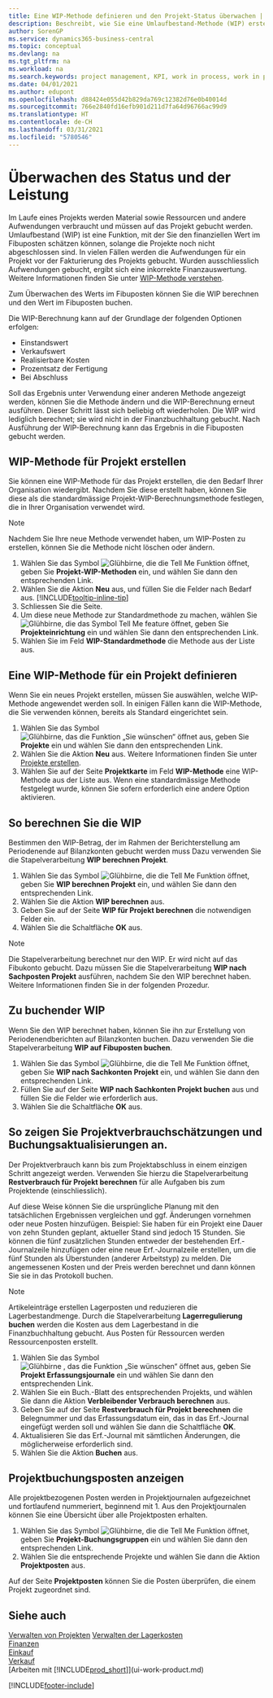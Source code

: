 ```yaml
---
title: Eine WIP-Methode definieren und den Projekt-Status überwachen | Microsoft Docs
description: Beschreibt, wie Sie eine Umlaufbestand-Methode (WIP) erstellen und WIP berechnen können, um den finanziellen Wert von Projekten zu beurteilen, während sie ausgeführt werden.
author: SorenGP
ms.service: dynamics365-business-central
ms.topic: conceptual
ms.devlang: na
ms.tgt_pltfrm: na
ms.workload: na
ms.search.keywords: project management, KPI, work in process, work in progress
ms.date: 04/01/2021
ms.author: edupont
ms.openlocfilehash: d88424e055d42b829da769c12382d76e0b40014d
ms.sourcegitcommit: 766e2840fd16efb901d211d7fa64d96766ac99d9
ms.translationtype: HT
ms.contentlocale: de-CH
ms.lasthandoff: 03/31/2021
ms.locfileid: "5780546"
---
```

# <a name="monitor-job-progress-and-performance"></a>Überwachen des Status und der Leistung
Im Laufe eines Projekts werden Material sowie Ressourcen und andere Aufwendungen verbraucht und müssen auf das Projekt gebucht werden. Umlaufbestand (WIP) ist eine Funktion, mit der Sie den finanziellen Wert im Fibuposten schätzen können, solange die Projekte noch nicht abgeschlossen sind. In vielen Fällen werden die Aufwendungen für ein Projekt vor der Fakturierung des Projekts gebucht. Wurden ausschliesslich Aufwendungen gebucht, ergibt sich eine inkorrekte Finanzauswertung. Weitere Informationen finden Sie unter [WIP-Methode verstehen](projects-understanding-wip.md).

Zum Überwachen des Werts im Fibuposten können Sie die WIP berechnen und den Wert im Fibuposten buchen.

Die WIP-Berechnung kann auf der Grundlage der folgenden Optionen erfolgen:

* Einstandswert
* Verkaufswert
* Realisierbare Kosten
* Prozentsatz der Fertigung
* Bei Abschluss

Soll das Ergebnis unter Verwendung einer anderen Methode angezeigt werden, können Sie die Methode ändern und die WIP-Berechnung erneut ausführen. Dieser Schritt lässt sich beliebig oft wiederholen. Die WIP wird lediglich berechnet; sie wird nicht in der Finanzbuchhaltung gebucht. Nach Ausführung der WIP-Berechnung kann das Ergebnis in die Fibuposten gebucht werden.

## <a name="to-create-a-job-wip-method"></a>WIP-Methode für Projekt erstellen
Sie können eine WIP-Methode für das Projekt erstellen, die den Bedarf Ihrer Organisation wiedergibt. Nachdem Sie diese erstellt haben, können Sie diese als die standardmässige Projekt-WIP-Berechnungsmethode festlegen, die in Ihrer Organisation verwendet wird.  

> [!NOTE]
> Nachdem Sie Ihre neue Methode verwendet haben, um WIP-Posten zu erstellen, können Sie die Methode nicht löschen oder ändern.  

1. Wählen Sie das Symbol ![Glühbirne, die die Tell Me Funktion öffnet](media/ui-search/search_small.png "Tell Me-Funktion"), geben Sie **Projekt-WIP-Methoden** ein, und wählen Sie dann den entsprechenden Link.  
2. Wählen Sie die Aktion **Neu** aus, und füllen Sie die Felder nach Bedarf aus. [!INCLUDE[tooltip-inline-tip](includes/tooltip-inline-tip_md.md)]  
3. Schliessen Sie die Seite.   
4. Um diese neue Methode zur Standardmethode zu machen, wählen Sie ![Glühbirne, die das Symbol Tell Me feature](media/ui-search/search_small.png "Tell Me-Funktion") öffnet, geben Sie **Projekteinrichtung** ein und wählen Sie dann den entsprechenden Link.  
5. Wählen Sie im Feld **WIP-Standardmethode** die Methode aus der Liste aus.

## <a name="to-define-a-wip-method-for-a-job"></a>Eine WIP-Methode für ein Projekt definieren
Wenn Sie ein neues Projekt erstellen, müssen Sie auswählen, welche WIP-Methode angewendet werden soll. In einigen Fällen kann die WIP-Methode, die Sie verwenden können, bereits als Standard eingerichtet sein.

1. Wählen Sie das Symbol ![Glühbirne, das die Funktion „Sie wünschen“ öffnet](media/ui-search/search_small.png "Tell Me-Funktion") aus, geben Sie **Projekte** ein und wählen Sie dann den entsprechenden Link.
2. Wählen Sie die Aktion **Neu** aus. Weitere Informationen finden Sie unter  [Projekte erstellen](projects-how-create-jobs.md).  
3. Wählen Sie auf der Seite **Projektkarte** im Feld **WIP-Methode** eine WIP-Methode aus der Liste aus. Wenn eine standardmässige Methode festgelegt wurde, können Sie sofern erforderlich eine andere Option aktivieren.  

## <a name="to-calculate-wip"></a>So berechnen Sie die WIP
Bestimmen den WIP-Betrag, der im Rahmen der Berichterstellung am Periodenende auf Bilanzkonten gebucht werden muss Dazu verwenden Sie die Stapelverarbeitung **WIP berechnen Projekt**.  

1. Wählen Sie das Symbol ![Glühbirne, die die Tell Me Funktion öffnet](media/ui-search/search_small.png "Tell Me-Funktion"), geben Sie **WIP berechnen Projekt** ein, und wählen Sie dann den entsprechenden Link.  
2. Wählen Sie die Aktion **WIP berechnen** aus.
3. Geben Sie auf der Seite **WIP für Projekt berechnen** die notwendigen Felder ein.
4. Wählen Sie die Schaltfläche **OK** aus.  

> [!NOTE]  
>   Die Stapelverarbeitung berechnet nur den WIP. Er wird nicht auf das Fibukonto gebucht. Dazu müssen Sie die Stapelverarbeitung **WIP nach Sachposten Projekt** ausführen, nachdem Sie den WIP berechnet haben. Weitere Informationen finden Sie in der folgenden Prozedur.

## <a name="to-post-wip"></a>Zu buchender WIP
Wenn Sie den WIP berechnet haben, können Sie ihn zur Erstellung von Periodenendberichten auf Bilanzkonten buchen. Dazu verwenden Sie die Stapelverarbeitung **WIP auf Fibuposten buchen**.

1. Wählen Sie das Symbol ![Glühbirne, die die Tell Me Funktion öffnet](media/ui-search/search_small.png "Tell Me-Funktion"), geben Sie **WIP nach Sachkonten Projekt** ein, und wählen Sie dann den entsprechenden Link.  
2. Füllen Sie auf der Seite **WIP nach Sachkonten Projekt buchen** aus und füllen Sie die Felder wie erforderlich aus.  
3. Wählen Sie die Schaltfläche **OK** aus.

## <a name="to-view-job-usage-estimates-and-post-updates"></a>So zeigen Sie Projektverbrauchschätzungen und Buchungsaktualisierungen an.
Der Projektverbrauch kann bis zum Projektabschluss in einem einzigen Schritt angezeigt werden. Verwenden Sie hierzu die Stapelverarbeitung **Restverbrauch für Projekt berechnen** für alle Aufgaben bis zum Projektende (einschliesslich).  

Auf diese Weise können Sie die ursprüngliche Planung mit den tatsächlichen Ergebnissen vergleichen und ggf. Änderungen vornehmen oder neue Posten hinzufügen. Beispiel: Sie haben für ein Projekt eine Dauer von zehn Stunden geplant, aktueller Stand sind jedoch 15 Stunden. Sie können die fünf zusätzlichen Stunden entweder der bestehenden Erf.-Journalzeile hinzufügen oder eine neue Erf.-Journalzeile erstellen, um die fünf Stunden als Überstunden (anderer Arbeitstyp) zu melden. Die angemessenen Kosten und der Preis werden berechnet und dann können Sie sie in das Protokoll buchen.  

> [!NOTE]  
>   Artikeleinträge erstellen Lagerposten und reduzieren die Lagerbestandmenge. Durch die Stapelverarbeitung **Lagerregulierung buchen** werden die Kosten aus dem Lagerbestand in die Finanzbuchhaltung gebucht. Aus Posten für Ressourcen werden Ressourcenposten erstellt.  

1. Wählen Sie das Symbol ![Glühbirne , das die Funktion „Sie wünschen“ öffnet](media/ui-search/search_small.png "Tell Me-Funktion") aus, geben Sie **Projekt Erfassungsjournale** ein und wählen Sie dann den entsprechenden Link.  
2. Wählen Sie ein Buch.-Blatt des entsprechenden Projekts, und wählen Sie dann die Aktion **Verbleibender Verbrauch berechnen** aus.  
3. Geben Sie auf der Seite **Restverbrauch für Projekt berechnen** die Belegnummer und das Erfassungsdatum ein, das in das Erf.-Journal eingefügt werden soll und wählen Sie dann die Schaltfläche **OK**.  
4. Aktualisieren Sie das Erf.-Journal mit sämtlichen Änderungen, die möglicherweise erforderlich sind.  
5. Wählen Sie die Aktion **Buchen** aus.

## <a name="to-view-job-ledger-entries"></a>Projektbuchungsposten anzeigen
Alle projektbezogenen Posten werden in Projektjournalen aufgezeichnet und fortlaufend nummeriert, beginnend mit 1. Aus den Projektjournalen können Sie eine Übersicht über alle Projektposten erhalten.    

1. Wählen Sie das Symbol ![Glühbirne, die die Tell Me Funktion öffnet](media/ui-search/search_small.png "Tell Me-Funktion"), geben Sie **Projekt-Buchungsgruppen** ein und wählen Sie dann den entsprechenden Link.
2. Wählen Sie die entsprechende Projekte und wählen Sie dann die Aktion **Projektposten** aus.

Auf der Seite **Projektposten** können Sie die Posten überprüfen, die einem Projekt zugeordnet sind.  

## <a name="see-also"></a>Siehe auch
[Verwalten von Projekten](projects-manage-projects.md)
[Verwalten der Lagerkosten](finance-manage-inventory-costs.md)   
[Finanzen](finance.md)  
[Einkauf](purchasing-manage-purchasing.md)         
[Verkauf](sales-manage-sales.md)      
[Arbeiten mit [!INCLUDE[prod_short](includes/prod_short.md)]](ui-work-product.md)  


[!INCLUDE[footer-include](includes/footer-banner.md)]